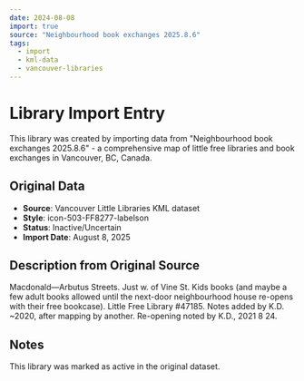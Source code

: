 ```yaml
---
date: 2024-08-08
import: true
source: "Neighbourhood book exchanges 2025.8.6"
tags:
  - import
  - kml-data
  - vancouver-libraries
---
```


# Library Import Entry

This library was created by importing data from "Neighbourhood book exchanges 2025.8.6" - a comprehensive map of little free libraries and book exchanges in Vancouver, BC, Canada.

## Original Data

- **Source**: Vancouver Little Libraries KML dataset
- **Style**: icon-503-FF8277-labelson
- **Status**: Inactive/Uncertain
- **Import Date**: August 8, 2025

## Description from Original Source

Macdonald—Arbutus Streets. Just w. of Vine St.
Kids books (and maybe a few adult books allowed until the next-door neighbourhood house re-opens with their free bookcase). 
Little Free Library #47185.
Notes added by K.D. ~2020, after mapping by another.
Re-opening noted by K.D., 2021 8 24.



## Notes

This library was marked as active in the original dataset.
